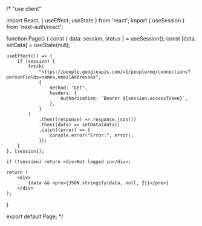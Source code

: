 /\* "use client"

import React, { useEffect, useState } from 'react';
import { useSession } from 'next-auth/react';

function Page() {
const { data: session, status } = useSession();
const [data, setData] = useState(null);

    useEffect(() => {
        if (session) {
            fetch(
                "https://people.googleapis.com/v1/people/me/connections?personFields=names,emailAddresses",
                {
                    method: "GET",
                    headers: {
                        Authorization: `Bearer ${session.accessToken}`,
                    },
                }
            )
                .then((response) => response.json())
                .then((data) => setData(data))
                .catch((error) => {
                    console.error("Error:", error);
                });
        }
    }, [session]);

    if (!session) return <div>Not logged in</div>;

    return (
        <div>
            {data && <pre>{JSON.stringify(data, null, 2)}</pre>}
        </div>
    );

}

export default Page; \*/
